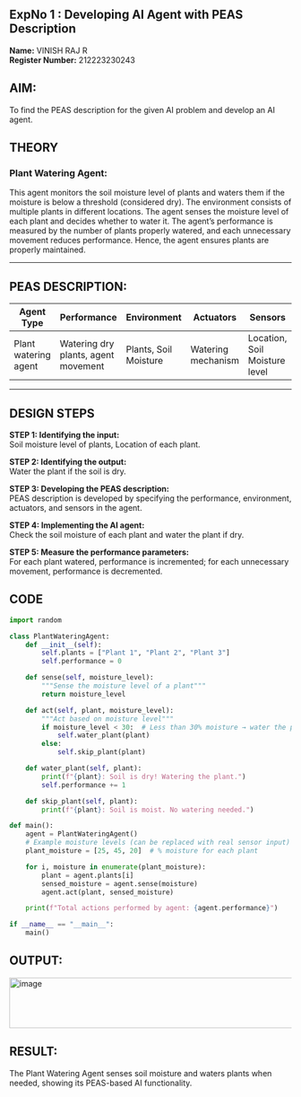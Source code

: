 ## ExpNo 1 : Developing AI Agent with PEAS Description

**Name:** VINISH RAJ R  
**Register Number:** 212223230243  


## AIM:
To find the PEAS description for the given AI problem and develop an AI agent.


## THEORY
### Plant Watering Agent:
This agent monitors the soil moisture level of plants and waters them if the moisture is below a threshold (considered dry). The environment consists of multiple plants in different locations. The agent senses the moisture level of each plant and decides whether to water it. The agent’s performance is measured by the number of plants properly watered, and each unnecessary movement reduces performance. Hence, the agent ensures plants are properly maintained.

---

## PEAS DESCRIPTION:

| Agent Type             | Performance                     | Environment           | Actuators          | Sensors                      |
|------------------------|---------------------------------|---------------------|------------------|-------------------------------|
| Plant watering agent   | Watering dry plants, agent movement | Plants, Soil Moisture | Watering mechanism | Location, Soil Moisture level |

---

## DESIGN STEPS

**STEP 1: Identifying the input:**  
Soil moisture level of plants, Location of each plant.

**STEP 2: Identifying the output:**  
Water the plant if the soil is dry.

**STEP 3: Developing the PEAS description:**  
PEAS description is developed by specifying the performance, environment, actuators, and sensors in the agent.

**STEP 4: Implementing the AI agent:**  
Check the soil moisture of each plant and water the plant if dry.

**STEP 5: Measure the performance parameters:**  
For each plant watered, performance is incremented; for each unnecessary movement, performance is decremented.


## CODE

```python
import random

class PlantWateringAgent:
    def __init__(self):
        self.plants = ["Plant 1", "Plant 2", "Plant 3"]
        self.performance = 0

    def sense(self, moisture_level):
        """Sense the moisture level of a plant"""
        return moisture_level

    def act(self, plant, moisture_level):
        """Act based on moisture level"""
        if moisture_level < 30:  # Less than 30% moisture → water the plant
            self.water_plant(plant)
        else:
            self.skip_plant(plant)

    def water_plant(self, plant):
        print(f"{plant}: Soil is dry! Watering the plant.")
        self.performance += 1

    def skip_plant(self, plant):
        print(f"{plant}: Soil is moist. No watering needed.")

def main():
    agent = PlantWateringAgent()
    # Example moisture levels (can be replaced with real sensor input)
    plant_moisture = [25, 45, 20]  # % moisture for each plant

    for i, moisture in enumerate(plant_moisture):
        plant = agent.plants[i]
        sensed_moisture = agent.sense(moisture)
        agent.act(plant, sensed_moisture)

    print(f"Total actions performed by agent: {agent.performance}")

if __name__ == "__main__":
    main()
```

## OUTPUT:
<img width="587" height="90" alt="image" src="https://github.com/user-attachments/assets/1cafa1ca-abd5-46cf-9b47-be5cfbae6716" />

## RESULT:
The Plant Watering Agent senses soil moisture and waters plants when needed, showing its PEAS-based AI functionality.

